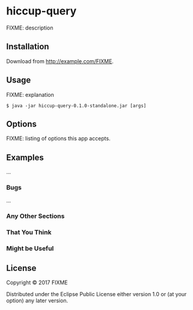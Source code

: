 # hiccup-query

FIXME: description

## Installation

Download from http://example.com/FIXME.

## Usage

FIXME: explanation

    $ java -jar hiccup-query-0.1.0-standalone.jar [args]

## Options

FIXME: listing of options this app accepts.

## Examples

...

### Bugs

...

### Any Other Sections
### That You Think
### Might be Useful

## License

Copyright © 2017 FIXME

Distributed under the Eclipse Public License either version 1.0 or (at
your option) any later version.
